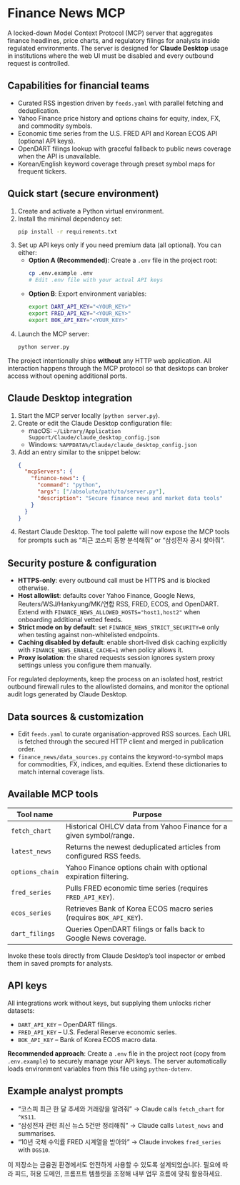 # Finance News MCP

A locked-down Model Context Protocol (MCP) server that aggregates finance headlines, price charts, and regulatory filings for analysts inside regulated environments.  The server is designed for **Claude Desktop** usage in institutions where the web UI must be disabled and every outbound request is controlled.

## Capabilities for financial teams
- Curated RSS ingestion driven by `feeds.yaml` with parallel fetching and deduplication.
- Yahoo Finance price history and options chains for equity, index, FX, and commodity symbols.
- Economic time series from the U.S. FRED API and Korean ECOS API (optional API keys).
- OpenDART filings lookup with graceful fallback to public news coverage when the API is unavailable.
- Korean/English keyword coverage through preset symbol maps for frequent tickers.

## Quick start (secure environment)
1. Create and activate a Python virtual environment.
2. Install the minimal dependency set:
   ```bash
   pip install -r requirements.txt
   ```
3. Set up API keys only if you need premium data (all optional). You can either:
   - **Option A (Recommended)**: Create a `.env` file in the project root:
     ```bash
     cp .env.example .env
     # Edit .env file with your actual API keys
     ```
   - **Option B**: Export environment variables:
     ```bash
     export DART_API_KEY="<YOUR_KEY>"
     export FRED_API_KEY="<YOUR_KEY>"
     export BOK_API_KEY="<YOUR_KEY>"
     ```
4. Launch the MCP server:
   ```bash
   python server.py
   ```

The project intentionally ships **without** any HTTP web application.  All interaction happens through the MCP protocol so that desktops can broker access without opening additional ports.

## Claude Desktop integration
1. Start the MCP server locally (`python server.py`).
2. Create or edit the Claude Desktop configuration file:
   - macOS: `~/Library/Application Support/Claude/claude_desktop_config.json`
   - Windows: `%APPDATA%/Claude/claude_desktop_config.json`
3. Add an entry similar to the snippet below:
   ```json
   {
     "mcpServers": {
       "finance-news": {
         "command": "python",
         "args": ["/absolute/path/to/server.py"],
         "description": "Secure finance news and market data tools"
       }
     }
   }
   ```
4. Restart Claude Desktop.  The tool palette will now expose the MCP tools for prompts such as “최근 코스피 동향 분석해줘” or “삼성전자 공시 찾아줘”.

## Security posture & configuration
- **HTTPS-only**: every outbound call must be HTTPS and is blocked otherwise.
- **Host allowlist**: defaults cover Yahoo Finance, Google News, Reuters/WSJ/Hankyung/MK/연합 RSS, FRED, ECOS, and OpenDART.  Extend with `FINANCE_NEWS_ALLOWED_HOSTS="host1,host2"` when onboarding additional vetted feeds.
- **Strict mode on by default**: set `FINANCE_NEWS_STRICT_SECURITY=0` only when testing against non-whitelisted endpoints.
- **Caching disabled by default**: enable short-lived disk caching explicitly with `FINANCE_NEWS_ENABLE_CACHE=1` when policy allows it.
- **Proxy isolation**: the shared requests session ignores system proxy settings unless you configure them manually.

For regulated deployments, keep the process on an isolated host, restrict outbound firewall rules to the allowlisted domains, and monitor the optional audit logs generated by Claude Desktop.

## Data sources & customization
- Edit `feeds.yaml` to curate organisation-approved RSS sources.  Each URL is fetched through the secured HTTP client and merged in publication order.
- `finance_news/data_sources.py` contains the keyword-to-symbol maps for commodities, FX, indices, and equities.  Extend these dictionaries to match internal coverage lists.

## Available MCP tools
| Tool name     | Purpose                                                                    |
|---------------|----------------------------------------------------------------------------|
| `fetch_chart` | Historical OHLCV data from Yahoo Finance for a given symbol/range.         |
| `latest_news` | Returns the newest deduplicated articles from configured RSS feeds.        |
| `options_chain` | Yahoo Finance options chain with optional expiration filtering.         |
| `fred_series` | Pulls FRED economic time series (requires `FRED_API_KEY`).                 |
| `ecos_series` | Retrieves Bank of Korea ECOS macro series (requires `BOK_API_KEY`).        |
| `dart_filings` | Queries OpenDART filings or falls back to Google News coverage.          |

Invoke these tools directly from Claude Desktop’s tool inspector or embed them in saved prompts for analysts.

## API keys
All integrations work without keys, but supplying them unlocks richer datasets:
- `DART_API_KEY` – OpenDART filings.
- `FRED_API_KEY` – U.S. Federal Reserve economic series.
- `BOK_API_KEY` – Bank of Korea ECOS macro data.

**Recommended approach**: Create a `.env` file in the project root (copy from `.env.example`) to securely manage your API keys. The server automatically loads environment variables from this file using `python-dotenv`.

## Example analyst prompts
- “코스피 최근 한 달 추세와 거래량을 알려줘” → Claude calls `fetch_chart` for `^KS11`.
- “삼성전자 관련 최신 뉴스 5건만 정리해줘” → Claude calls `latest_news` and summarises.
- “10년 국채 수익률 FRED 시계열을 받아와” → Claude invokes `fred_series` with `DGS10`.

이 저장소는 금융권 환경에서도 안전하게 사용할 수 있도록 설계되었습니다.  필요에 따라 피드, 허용 도메인, 프롬프트 템플릿을 조정해 내부 업무 흐름에 맞춰 활용하세요.
